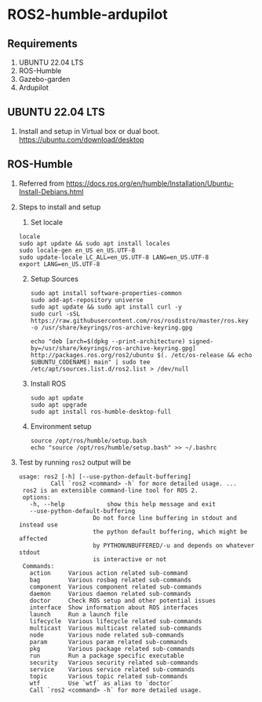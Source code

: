 # ROS2-humble-ardupilot

## Requirements

1. UBUNTU 22.04 LTS
2. ROS-Humble
3. Gazebo-garden
4. Ardupilot

## UBUNTU 22.04 LTS

1. Install and setup in Virtual box or dual boot.
https://ubuntu.com/download/desktop

## ROS-Humble

1. Referred from https://docs.ros.org/en/humble/Installation/Ubuntu-Install-Debians.html

2. Steps to install and setup
   1. Set locale
     ```
     locale
     sudo apt update && sudo apt install locales
     sudo locale-gen en_US en_US.UTF-8
     sudo update-locale LC_ALL=en_US.UTF-8 LANG=en_US.UTF-8
     export LANG=en_US.UTF-8
     ```
   2. Setup Sources
      ```
      sudo apt install software-properties-common
      sudo add-apt-repository universe
      sudo apt update && sudo apt install curl -y
      sudo curl -sSL https://raw.githubusercontent.com/ros/rosdistro/master/ros.key -o /usr/share/keyrings/ros-archive-keyring.gpg
      ```
      ```
      echo "deb [arch=$(dpkg --print-architecture) signed-by=/usr/share/keyrings/ros-archive-keyring.gpg] http://packages.ros.org/ros2/ubuntu $(. /etc/os-release && echo $UBUNTU_CODENAME) main" | sudo tee /etc/apt/sources.list.d/ros2.list > /dev/null
      ```
   3. Install ROS
      ```
      sudo apt update
      sudo apt upgrade
      sudo apt install ros-humble-desktop-full
      ```
   4. Environment setup
      ```
      source /opt/ros/humble/setup.bash
      echo "source /opt/ros/humble/setup.bash" >> ~/.bashrc
      ```
3. Test by running ```ros2```
   output will be
   ```
   usage: ros2 [-h] [--use-python-default-buffering]
            Call `ros2 <command> -h` for more detailed usage. ...
    ros2 is an extensible command-line tool for ROS 2.
    options:
      -h, --help            show this help message and exit
      --use-python-default-buffering
                        Do not force line buffering in stdout and instead use
                        the python default buffering, which might be affected
                        by PYTHONUNBUFFERED/-u and depends on whatever stdout
                        is interactive or not
    Commands:
      action     Various action related sub-command
      bag        Various rosbag related sub-commands    
      component  Various component related sub-commands    
      daemon     Various daemon related sub-commands    
      doctor     Check ROS setup and other potential issues    
      interface  Show information about ROS interfaces    
      launch     Run a launch file    
      lifecycle  Various lifecycle related sub-commands    
      multicast  Various multicast related sub-commands    
      node       Various node related sub-commands    
      param      Various param related sub-commands    
      pkg        Various package related sub-commands    
      run        Run a package specific executable    
      security   Various security related sub-commands    
      service    Various service related sub-commands    
      topic      Various topic related sub-commands    
      wtf        Use `wtf` as alias to `doctor`        
      Call `ros2 <command> -h` for more detailed usage.
   ```
